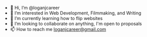 - 👋 Hi, I’m @loganjcareer
- 👀 I’m interested in Web Development, Filmmaking, and Writing
- 🌱 I’m currently learning how to flip websites
- 💞️ I’m looking to collaborate on anything, I'm open to proposals
- 📫 How to reach me loganjcareer@gmail.com

<!---
loganjcareer/loganjcareer is a ✨ special ✨ repository because its `README.md` (this file) appears on your GitHub profile.
You can click the Preview link to take a look at your changes.
--->

